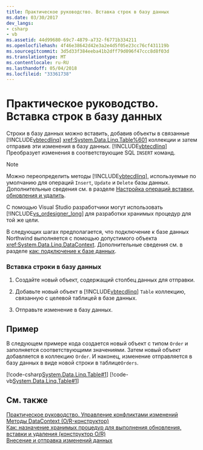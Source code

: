 ```yaml
---
title: Практическое руководство. Вставка строк в базу данных
ms.date: 03/30/2017
dev_langs:
- csharp
- vb
ms.assetid: 44d99680-69c7-4879-a732-f6771b334211
ms.openlocfilehash: 4f46e38642d42e3a2e4d5f05e23cc76cf431119b
ms.sourcegitcommit: 3d5d33f384eeba41b2dff79d096f47ccc8d8f03d
ms.translationtype: MT
ms.contentlocale: ru-RU
ms.lasthandoff: 05/04/2018
ms.locfileid: "33361738"
---
```

# <a name="how-to-insert-rows-into-the-database"></a>Практическое руководство. Вставка строк в базу данных
Строки в базу данных можно вставить, добавив объекты в связанные [!INCLUDE[vbtecdlinq](../../../../../../includes/vbtecdlinq-md.md)] <xref:System.Data.Linq.Table%601> коллекции и затем отправив эти изменения в базу данных. [!INCLUDE[vbtecdlinq](../../../../../../includes/vbtecdlinq-md.md)] Преобразует изменения в соответствующие SQL `INSERT` команд.  
  
> [!NOTE]
>  Можно переопределить методы [!INCLUDE[vbtecdlinq](../../../../../../includes/vbtecdlinq-md.md)], используемые по умолчанию для операций `Insert`, `Update` и `Delete` базы данных. Дополнительные сведения см. в разделе [Настройка операций вставки, обновления и удалить](../../../../../../docs/framework/data/adonet/sql/linq/customizing-insert-update-and-delete-operations.md).  
>   
>  С помощью Visual Studio разработчики могут использовать [!INCLUDE[vs_ordesigner_long](../../../../../../includes/vs-ordesigner-long-md.md)] для разработки хранимых процедур для той же цели.  
  
 В следующих шагах предполагается, что подключение к базе данных Northwind выполняется с помощью допустимого объекта <xref:System.Data.Linq.DataContext>. Дополнительные сведения см. в разделе [как: подключение к базе данных](../../../../../../docs/framework/data/adonet/sql/linq/how-to-connect-to-a-database.md).  
  
### <a name="to-insert-a-row-into-the-database"></a>Вставка строки в базу данных  
  
1.  Создайте новый объект, содержащий столбец данных для отправки.  
  
2.  Добавьте новый объект в [!INCLUDE[vbtecdlinq](../../../../../../includes/vbtecdlinq-md.md)] `Table` коллекцию, связанную с целевой таблицей в базе данных.  
  
3.  Отправьте изменение в базу данных.  
  
## <a name="example"></a>Пример  
 В следующем примере кода создается новый объект с типом `Order` и заполняется соответствующими значениями. Затем новый объект добавляется в коллекцию `Order`. И наконец, изменение отправляется в базу данных в виде новой строки в таблице`Orders`.  
  
 [!code-csharp[System.Data.Linq.Table#1](../../../../../../samples/snippets/csharp/VS_Snippets_Data/system.data.linq.table/cs/program.cs#1)]
 [!code-vb[System.Data.Linq.Table#1](../../../../../../samples/snippets/visualbasic/VS_Snippets_Data/system.data.linq.table/vb/module1.vb#1)]  
  
## <a name="see-also"></a>См. также  
 [Практическое руководство. Управление конфликтами изменений](../../../../../../docs/framework/data/adonet/sql/linq/how-to-manage-change-conflicts.md)  
 [Методы DataContext (O/R-конструктор)](/visualstudio/data-tools/datacontext-methods-o-r-designer)  
 [Как: назначение хранимых процедур для выполнения обновления, вставки и удаления (конструктор O/R)](/visualstudio/data-tools/how-to-assign-stored-procedures-to-perform-updates-inserts-and-deletes-o-r-designer)  
 [Внесение и отправка изменений данных](../../../../../../docs/framework/data/adonet/sql/linq/making-and-submitting-data-changes.md)
